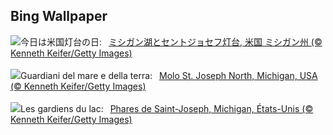 ## Bing Wallpaper
![](https://www.bing.com/th?id=OHR.MichiganLighthouse_JA-JP9089561371_UHD.jpg&w=1000)今日は米国灯台の日:&nbsp;&ensp;[ミシガン湖とセントジョセフ灯台, 米国 ミシガン州 (© Kenneth Keifer/Getty Images)](https://www.bing.com/th?id=OHR.MichiganLighthouse_JA-JP9089561371_UHD.jpg)
<br><br/>
![](https://www.bing.com/th?id=OHR.MichiganLighthouse_IT-IT9647286903_UHD.jpg&w=1000)Guardiani del mare e della terra:&nbsp;&ensp;[Molo St. Joseph North, Michigan, USA (© Kenneth Keifer/Getty Images)](https://www.bing.com/th?id=OHR.MichiganLighthouse_IT-IT9647286903_UHD.jpg)
<br><br/>
![](https://www.bing.com/th?id=OHR.MichiganLighthouse_FR-FR4479492551_UHD.jpg&w=1000)Les gardiens du lac:&nbsp;&ensp;[Phares de Saint-Joseph, Michigan, États-Unis (© Kenneth Keifer/Getty Images)](https://www.bing.com/th?id=OHR.MichiganLighthouse_FR-FR4479492551_UHD.jpg)
<br><br/>
